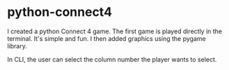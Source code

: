 # python-connect4
I created a python Connect 4 game. The first game is played directly in the terminal. It's simple and fun. I then added graphics using the pygame library.

In CLI, the user can select the column number the player wants to select.
